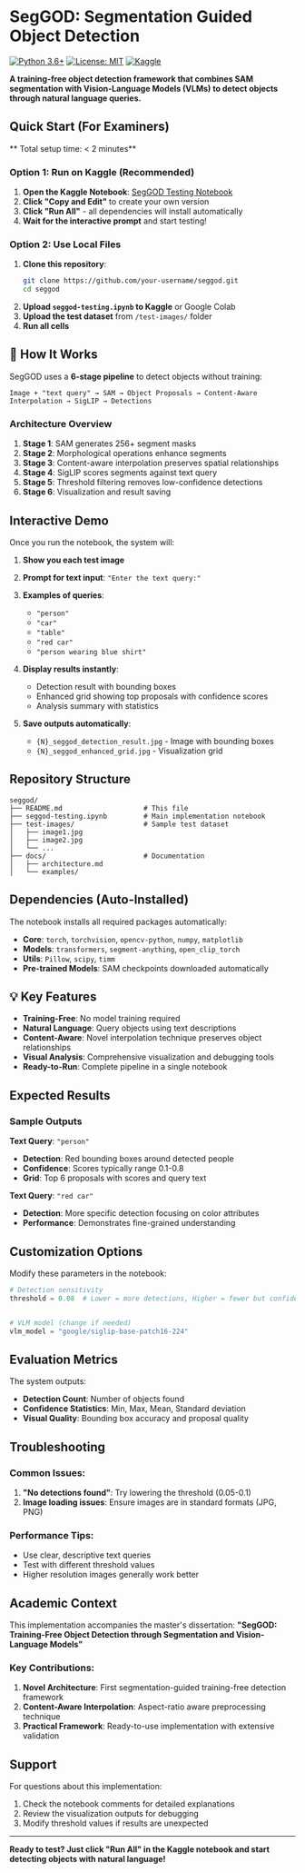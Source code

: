# SegGOD: Segmentation Guided Object Detection

[![Python 3.6+](https://img.shields.io/badge/python-3.6+-blue.svg)](https://www.python.org/downloads/)
[![License: MIT](https://img.shields.io/badge/License-MIT-yellow.svg)](https://opensource.org/licenses/MIT)
[![Kaggle](https://img.shields.io/badge/Kaggle-Ready-20BEFF?logo=kaggle)](https://www.kaggle.com/)

**A training-free object detection framework that combines SAM segmentation with Vision-Language Models (VLMs) to detect objects through natural language queries.**

## Quick Start (For Examiners)

** Total setup time: < 2 minutes**

### Option 1: Run on Kaggle (Recommended)
1. **Open the Kaggle Notebook**: [SegGOD Testing Notebook](https://www.kaggle.com/your-username/seggod-testing) 
2. **Click "Copy and Edit"** to create your own version
3. **Click "Run All"** - all dependencies will install automatically
4. **Wait for the interactive prompt** and start testing!

### Option 2: Use Local Files
1. **Clone this repository**:
   ```bash
   git clone https://github.com/your-username/seggod.git
   cd seggod
   ```
2. **Upload `seggod-testing.ipynb` to Kaggle** or Google Colab
3. **Upload the test dataset** from `/test-images/` folder
4. **Run all cells**

## 📖 How It Works

SegGOD uses a **6-stage pipeline** to detect objects without training:

```
Image + "text query" → SAM → Object Proposals → Content-Aware Interpolation → SigLIP → Detections
```

### Architecture Overview
1. **Stage 1**: SAM generates 256+ segment masks
2. **Stage 2**: Morphological operations enhance segments  
3. **Stage 3**: Content-aware interpolation preserves spatial relationships
4. **Stage 4**: SigLIP scores segments against text query
5. **Stage 5**: Threshold filtering removes low-confidence detections
6. **Stage 6**: Visualization and result saving

## Interactive Demo

Once you run the notebook, the system will:

1. **Show you each test image**
2. **Prompt for text input**: `"Enter the text query:"`
3. **Examples of queries**:
   - `"person"`
   - `"car"`
   - `"table"`
   - `"red car"`
   - `"person wearing blue shirt"`

4. **Display results instantly**:
   - Detection result with bounding boxes
   - Enhanced grid showing top proposals with confidence scores
   - Analysis summary with statistics

5. **Save outputs automatically**:
   - `{N}_seggod_detection_result.jpg` - Image with bounding boxes
   - `{N}_seggod_enhanced_grid.jpg` - Visualization grid

## Repository Structure

```
seggod/
├── README.md                    # This file
├── seggod-testing.ipynb         # Main implementation notebook
├── test-images/                 # Sample test dataset
│   ├── image1.jpg
│   ├── image2.jpg
│   └── ...
├── docs/                        # Documentation
│   ├── architecture.md
│   └── examples/
```

## Dependencies (Auto-Installed)

The notebook installs all required packages automatically:

- **Core**: `torch`, `torchvision`, `opencv-python`, `numpy`, `matplotlib`
- **Models**: `transformers`, `segment-anything`, `open_clip_torch`
- **Utils**: `Pillow`, `scipy`, `timm`
- **Pre-trained Models**: SAM checkpoints downloaded automatically

## 💡 Key Features

- **Training-Free**: No model training required
- **Natural Language**: Query objects using text descriptions
- **Content-Aware**: Novel interpolation technique preserves object relationships
- **Visual Analysis**: Comprehensive visualization and debugging tools
- **Ready-to-Run**: Complete pipeline in a single notebook

## Expected Results

### Sample Outputs

**Text Query**: `"person"`
- **Detection**: Red bounding boxes around detected people
- **Confidence**: Scores typically range 0.1-0.8
- **Grid**: Top 6 proposals with scores and query text

**Text Query**: `"red car"`
- **Detection**: More specific detection focusing on color attributes
- **Performance**: Demonstrates fine-grained understanding

## Customization Options

Modify these parameters in the notebook:

```python
# Detection sensitivity
threshold = 0.08  # Lower = more detections, Higher = fewer but confident


# VLM model (change if needed)
vlm_model = "google/siglip-base-patch16-224"
```

## Evaluation Metrics

The system outputs:
- **Detection Count**: Number of objects found
- **Confidence Statistics**: Min, Max, Mean, Standard deviation
- **Visual Quality**: Bounding box accuracy and proposal quality

## Troubleshooting

### Common Issues:
1. **"No detections found"**: Try lowering the threshold (0.05-0.1)
2. **Image loading issues**: Ensure images are in standard formats (JPG, PNG)

### Performance Tips:
- Use clear, descriptive text queries
- Test with different threshold values
- Higher resolution images generally work better

## Academic Context

This implementation accompanies the master's dissertation:
**"SegGOD: Training-Free Object Detection through Segmentation and Vision-Language Models"**

### Key Contributions:
1. **Novel Architecture**: First segmentation-guided training-free detection framework
2. **Content-Aware Interpolation**: Aspect-ratio aware preprocessing technique
3. **Practical Framework**: Ready-to-use implementation with extensive validation

## Support

For questions about this implementation:
1. Check the notebook comments for detailed explanations
2. Review the visualization outputs for debugging
3. Modify threshold values if results are unexpected


---

**Ready to test? Just click "Run All" in the Kaggle notebook and start detecting objects with natural language!**
